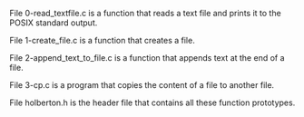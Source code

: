 

File 0-read_textfile.c is a function that reads a text file and prints it to the POSIX standard output.

File 1-create_file.c is a function that creates a file.

File 2-append_text_to_file.c is a function that appends text at the end of a file.

File 3-cp.c is a program that copies the content of a file to another file.

File holberton.h is the header file that contains all these function prototypes.


